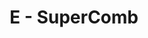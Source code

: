 ---
contest: FINDIT
year: 2021
round: Qualification
problem: E
title: E - SuperComb
pdf: /contests/FINDIT/2021/qualification/E - SuperComb.pdf
---